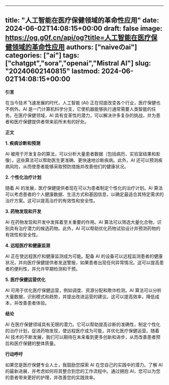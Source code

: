 
---
title: "人工智能在医疗保健领域的革命性应用"
date: 2024-06-02T14:08:15+00:00
draft: false
image: https://og.g0f.cn/api/og?title=人工智能在医疗保健领域的革命性应用
authors: ["naiveのai"]
categories: ["ai"]
tags: ["chatgpt","sora","openai","Mistral AI"]
slug: "20240602140815"
lastmod: 2024-06-02T14:08:15+00:00
---
**引言**

在当今技术飞速发展的时代，人工智能 (AI) 正在彻底改变各个行业，医疗保健也不例外。AI 是一门计算机科学分支，它使机器能够执行通常需要人类智能的任务。在医疗保健领域，AI 具有变革性的潜力，可以解决许多复杂的挑战，并为患者和医疗保健提供者带来前所未有的好处。

**正文**

**1. 疾病诊断和预测**

AI 被用于开发复杂的算法，可以分析大量患者数据（包括病历、实验室结果和影像）。这些算法可以帮助医生更准确、更快速地诊断疾病。此外，AI 还可以预测疾病风险，从而使患者能够采取预防措施并改善他们的健康状况。

**2. 个性化治疗计划**

随着 AI 的发展，医疗保健提供者现在可以为患者制定个性化的治疗计划。AI 算法可以考虑患者的个人健康数据、生活方式和基因信息，以确定最适合其特定需求的治疗方案。这可以提高治疗的有效性和安全性。

**3. 药物发现和开发**

AI 在药物发现和开发中发挥着至关重要的作用。AI 算法可以筛选大量化合物，识别具有治疗潜力的候选药物。此外，AI 可以帮助优化药物试验设计并预测药物的有效性和安全性。

**4. 远程医疗和健康监测**

AI 正在使远程医疗和健康监测成为可能。配备 AI 的设备可以远程监测患者的健康状况，并向医疗保健提供者发送警报，如果患者出现任何异常情况。这可以提高患者的便利性，并允许早期检测和干预。

**5. 医疗保健运营优化**

AI 可用于优化医疗保健运营，例如调度、资源分配和欺诈检测。AI 算法可以分析大量数据，识别模式和趋势，并提出改进运营的建议。这可以提高效率，降低成本，并改善患者体验。

**结论**

AI 在医疗保健领域具有无限的潜力。它可以帮助提高诊断的准确性，制定个性化的治疗计划，促进药物发现，使远程医疗成为可能，并优化医疗保健运营。随着 AI 技术的不断发展，我们可以期待在未来看到更多创新和进步，从而改善患者预后和医疗保健的整体质量。

**行动呼吁**

如果您是医疗保健专业人士，我鼓励您探索 AI 在您自己的实践中的潜力。了解 AI 的最新进展，并考虑如何将其整合到您的工作流程中。通过拥抱 AI，您可以为您的患者带来更好的护理，并改善您的实践效率。